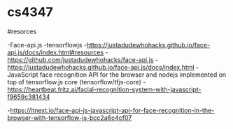 # cs4347


#resorces

-Face-api.js
-tensorflowjs
-https://justadudewhohacks.github.io/face-api.js/docs/index.html#resources
-https://github.com/justadudewhohacks/face-api.js
-https://justadudewhohacks.github.io/face-api.js/docs/index.html
-JavaScript face recognition API for the browser and nodejs implemented on top of tensorflow.js core (tensorflow/tfjs-core)
-https://heartbeat.fritz.ai/facial-recognition-system-with-javascript-f9659c381434

-https://itnext.io/face-api-js-javascript-api-for-face-recognition-in-the-browser-with-tensorflow-js-bcc2a6c4cf07
